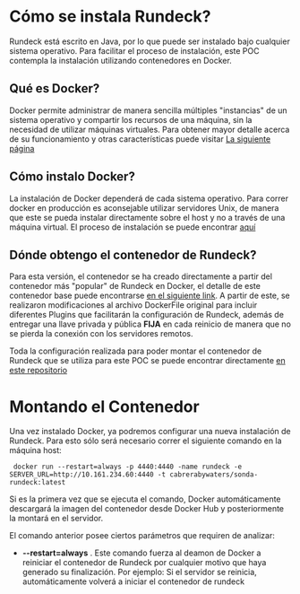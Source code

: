 # Cómo se instala Rundeck? #

Rundeck está escrito en Java, por lo que puede ser instalado bajo cualquier sistema operativo. Para facilitar el proceso de instalación, este POC contempla la instalación utilizando contenedores en Docker.

## Qué es Docker? ##

Docker permite administrar de manera sencilla múltiples "instancias" de un sistema operativo y compartir los recursos de una máquina, sin la necesidad de utilizar máquinas virtuales. Para obtener mayor detalle acerca de su funcionamiento y otras características puede visitar [La siguiente página](https://www.docker.com/what-docker)

## Cómo instalo Docker? ##
La instalación de Docker dependerá de cada sistema operativo. Para correr docker en producción es aconsejable utilizar servidores Unix, de manera que este se pueda instalar directamente sobre el host y no a través de una máquina virtual. El proceso de instalación se puede encontrar [aquí](https://docs.docker.com/engine/installation/)

## Dónde obtengo el contenedor de Rundeck? ##
Para esta versión, el contenedor se ha creado directamente a partir del contenedor más "popular" de Rundeck en Docker, el detalle de este contenedor base puede encontrarse [en el siguiente link](https://hub.docker.com/r/jordan/rundeck/).
A partir de este, se realizaron modificaciones al archivo DockerFile original para incluir diferentes Plugins que facilitarán la configuración de Rundeck, además de entregar una llave privada y pública **FIJA** en cada reinicio de manera que no se pierda la conexión con los servidores remotos.

Toda la configuración realizada para poder montar el contenedor de Rundeck que se utiliza para este POC se puede encontrar directamente [en este repositorio](https://bitbucket.org/uaicloudlab/rundeck/src)

# Montando el Contenedor #
Una vez instalado Docker, ya podremos configurar una nueva instalación de Rundeck. Para esto sólo será necesario correr el siguiente comando en la máquina host:

```
 docker run --restart=always -p 4440:4440 -name rundeck -e SERVER_URL=http://10.161.234.60:4440 -t cabrerabywaters/sonda-rundeck:latest
``` 

Si es la primera vez que se ejecuta el comando, Docker automáticamente descargará la imagen del contenedor desde Docker Hub y posteriormente la montará en el servidor.

El comando anterior posee ciertos parámetros que requiren de analizar: 

* **--restart=always** . Este comando fuerza al deamon de Docker a reiniciar el contenedor de Rundeck por cualquier motivo que haya generado su finalización. Por ejemplo: Si el servidor se reinicia, automáticamente volverá a iniciar el contenedor de rundeck